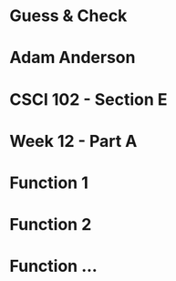 # Guess & Check
# Adam Anderson
# CSCI 102 - Section E
# Week 12 - Part A

# Function 1

# Function 2

# Function ...
